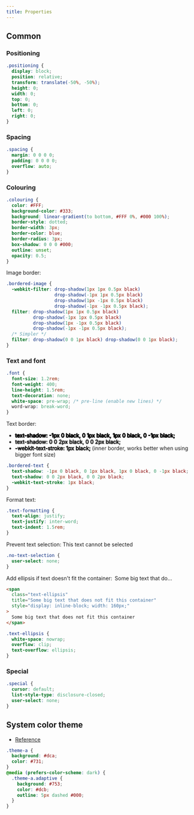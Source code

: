 ```yaml
---
title: Properties
---
```


## Common

### Positioning

```css
.positioning {
  display: block;
  position: relative;
  transform: translate(-50%, -50%);
  height: 0;
  width: 0;
  top: 0;
  bottom: 0;
  left: 0;
  right: 0;
}
```

### Spacing

```css
.spacing {
  margin: 0 0 0 0;
  padding: 0 0 0 0;
  overflow: auto;
}
```

### Colouring

```css
.colouring {
  color: #FFF;
  background-color: #333;
  background: linear-gradient(to bottom, #FFF 0%, #000 100%);
  border-style: dotted;
  border-width: 3px;
  border-color: blue;
  border-radius: 3px;
  box-shadow: 0 0 0 #000;
  outline: unset;
  opacity: 0.5;
}
```

Image border:

```css
.bordered-image {
  -webkit-filter: drop-shadow(1px 1px 0.5px black)
                  drop-shadow(-1px 1px 0.5px black)
                  drop-shadow(1px -1px 0.5px black)
                  drop-shadow(-1px -1px 0.5px black);
  filter: drop-shadow(1px 1px 0.5px black)
          drop-shadow(-1px 1px 0.5px black)
          drop-shadow(1px -1px 0.5px black)
          drop-shadow(-1px -1px 0.5px black);
  /* Simpler */
  filter: drop-shadow(0 0 1px black) drop-shadow(0 0 1px black);
}
```

### Text and font

```css
.font {
  font-size: 1.2rem;
  font-weight: 400;
  line-height: 1.5rem;
  text-decoration: none;
  white-space: pre-wrap; /* pre-line (enable new lines) */
  word-wrap: break-word;
}
```

Text border:

- <span
    class="sample"
    style="text-shadow: -1px 0 black, 0 1px black, 1px 0 black, 0 -1px black;">
      text-shadow: -1px 0 black, 0 1px black, 1px 0 black, 0 -1px black;
  </span>
- <span
    class="sample"
    style="text-shadow: 0 0 2px black, 0 0 2px black;">
      text-shadow: 0 0 2px black, 0 0 2px black;
  </span>
- <span
    class="sample"
    style="-webkit-text-stroke: 1px black;">
      -webkit-text-stroke: 1px black;
  </span>
  (inner border, works better when using bigger font size)

```css
.bordered-text {
  text-shadow: -1px 0 black, 0 1px black, 1px 0 black, 0 -1px black;
  text-shadow: 0 0 2px black, 0 0 2px black;
  -webkit-text-stroke: 1px black;
}
```

Format text:

```css
.text-formatting {
  text-align: justify;
  text-justify: inter-word;
  text-indent: 1.5rem;
}
```

Prevent text selection:
<span class="sample">This text cannot be selected</span>

```css
.no-text-selection {
  user-select: none;
}
```

Add ellipsis if text doesn't fit the container:
<span
  class="sample"
  title="Some big text that does not fit this container"
  style="display: inline-block;
         width: 160px;
         margin: 0 3px;
         white-space: nowrap;
         overflow: clip;
         text-overflow: ellipsis;">
    Some big text that does not fit this container
</span>

```html
<span
  class="text-ellipsis"
  title="Some big text that does not fit this container"
  style="display: inline-block; width: 160px;"
>
  Some big text that does not fit this container
</span>
```

```css
.text-ellipsis {
  white-space: nowrap;
  overflow: clip;
  text-overflow: ellipsis;
}
```

### Special

```css
.special {
  cursor: default;
  list-style-type: disclosure-closed;
  user-select: none;
}
```

## System color theme

- [Reference](https://developer.mozilla.org/en-US/docs/Web/CSS/@media/prefers-color-scheme)

```css
.theme-a {
  background: #dca;
  color: #731;
}
@media (prefers-color-scheme: dark) {
  .theme-a.adaptive {
    background: #753;
    color: #dcb;
    outline: 5px dashed #000;
  }
}
```
